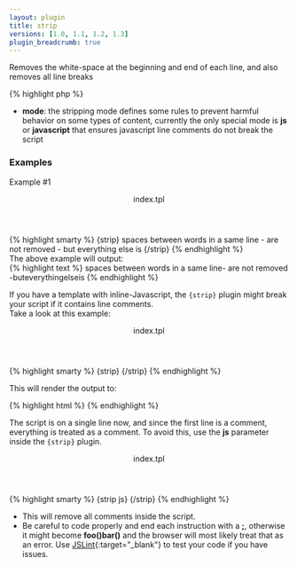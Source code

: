 ```yaml
---
layout: plugin
title: strip
versions: [1.0, 1.1, 1.2, 1.3]
plugin_breadcrumb: true
---
```


Removes the white-space at the beginning and end of each line, and also removes all line breaks
<div class="code-box">
{% highlight php %}
<?php
strip(string $mode = 'default')
{% endhighlight %}
</div>

* **mode**: the stripping mode defines some rules to prevent harmful behavior on some types of content, currently the only special mode is **js** or **javascript** that ensures javascript line comments do not break the script

### Examples
Example #1
<div class="code-box">
<header>index.tpl</header>
{% highlight smarty %}
{strip}
   spaces between words in a same line     
  - are not removed -    
     but    
   everything   
       else   
     is     
{/strip}
{% endhighlight %}
</div>
The above example will output:
<div class="code-box">
{% highlight text %}
spaces between words in a same line- are not removed -buteverythingelseis
{% endhighlight %}
</div>

If you have a template with inline-Javascript, the `{strip}` plugin might break your script if it contains line comments.  
Take a look at this example:
<div class="code-box">
<header>index.tpl</header>
{% highlight smarty %}
{strip}
<script type="text/javascript">
    // say hello!
    alert("hello!");
</script>
{/strip}
{% endhighlight %}
</div>

This will render the output to:
<div class="code-box">
{% highlight html %}
<script type="text/javascript"> // say hello! alert("hello!"); </script>
{% endhighlight %}
</div>

The script is on a single line now, and since the first line is a comment, everything is treated as a comment. To avoid this, use the **js** parameter inside the `{strip}` plugin.
<div class="code-box">
<header>index.tpl</header>
{% highlight smarty %}
{strip js}
<script type="text/javascript">
    // say hello!
    alert("hello!");
</script>
{/strip}
{% endhighlight %}
</div>

* This will remove all comments inside the script.
* Be careful to code properly and end each instruction with a **;**, otherwise it might become **foo()bar()** and the browser will most likely treat that as an error. Use [JSLint](http://www.jslint.com){:target="_blank"} to test your code if you have issues.